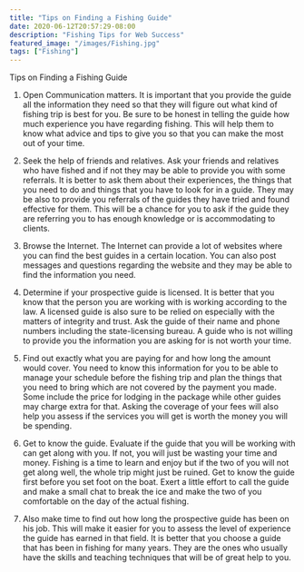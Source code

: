 ```yaml
---
title: "Tips on Finding a Fishing Guide"
date: 2020-06-12T20:57:29-08:00
description: "Fishing Tips for Web Success"
featured_image: "/images/Fishing.jpg"
tags: ["Fishing"]
---
```


Tips on Finding a Fishing Guide 

1. Open Communication matters. It is important that you provide the guide all the information they need so that they will figure out what kind of fishing trip is best for you. Be sure to be honest in telling the guide how much experience you have regarding fishing. This will help them to know what advice and tips to give you so that you can make the most out of your time.

2. Seek the help of friends and relatives. Ask your friends and relatives who have fished and if not they may be able to provide you with some referrals. It is better to ask them about their experiences, the things that you need to do and things that you have to look for in a guide. They may be also to provide you referrals of the guides they have tried and found effective for them. This will be a chance for you to ask if the guide they are referring you to has enough knowledge or is accommodating to clients.

3. Browse the Internet. The Internet can provide a lot of websites where you can find the best guides in a certain location. You can also post messages and questions regarding the website and they may be able to find the information you need.

4. Determine if your prospective guide is licensed. It is better that you know that the person you are working with is working according to the law. A licensed guide is also sure to be relied on especially with the matters of integrity and trust. Ask the guide of their name and phone numbers including the state-licensing bureau. A guide who is not willing to provide you the information you are asking for is not worth your time.

5. Find out exactly what you are paying for and how long the amount would cover. You need to know this information for you to be able to manage your schedule before the fishing trip and plan the things that you need to bring which are not covered by the payment you made. Some include the price for lodging in the package while other guides may charge extra for that. Asking the coverage of your fees will also help you assess if the services you will get is worth the money you will be spending.

6. Get to know the guide. Evaluate if the guide that you will be working with can get along with you. If not, you will just be wasting your time and money. Fishing is a time to learn and enjoy but if the two of you will not get along well, the whole trip might just be ruined. Get to know the guide first before you set foot on the boat. Exert a little effort to call the guide and make a small chat to break the ice and make the two of you comfortable on the day of the actual fishing.

7. Also make time to find out how long the prospective guide has been on his job. This will make it easier for you to assess the level of experience the guide has earned in that field. It is better that you choose a guide that has been in fishing for many years. They are the ones who usually have the skills and teaching techniques that will be of great help to you.

